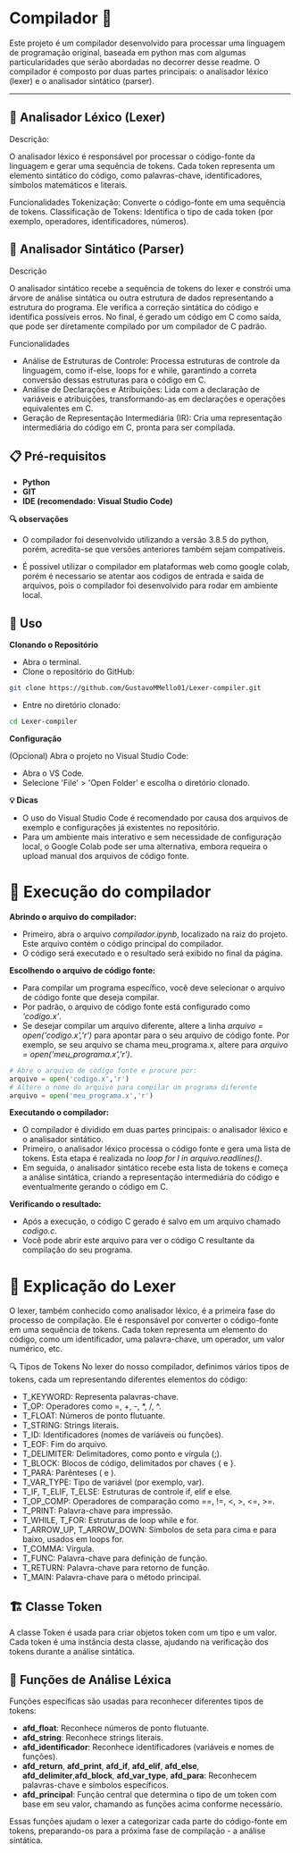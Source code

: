 # Compilador 🚀

Este projeto é um compilador  desenvolvido para processar uma linguagem de programação original, baseada em python mas com algumas particularidades que serão abordadas no decorrer desse readme. O compilador é composto por duas partes principais: o analisador léxico (lexer) e o analisador sintático (parser).

--- 

## 📝 Analisador Léxico (Lexer)

Descrição:

O analisador léxico é responsável por processar o código-fonte da linguagem e gerar uma sequência de tokens. Cada token representa um elemento sintático do código, como palavras-chave, identificadores, símbolos matemáticos e literais.

Funcionalidades
Tokenização: Converte o código-fonte em uma sequência de tokens.
Classificação de Tokens: Identifica o tipo de cada token (por exemplo, operadores, identificadores, números).

## 🧩 Analisador Sintático (Parser)

Descrição

O analisador sintático recebe a sequência de tokens do lexer e constrói uma árvore de análise sintática ou outra estrutura de dados representando a estrutura do programa. Ele verifica a correção sintática do código e identifica possíveis erros. No final, é gerado um código em C como saída, que pode ser diretamente compilado por um compilador de C padrão.

Funcionalidades

- Análise de Estruturas de Controle: Processa estruturas de controle da linguagem, como if-else, loops for e while, garantindo a correta conversão dessas estruturas para o código em C.
- Análise de Declarações e Atribuições: Lida com a declaração de variáveis e atribuições, transformando-as em declarações e operações equivalentes em C.
- Geração de Representação Intermediária (IR): Cria uma representação intermediária do código em C, pronta para ser compilada. 

## 📋 Pré-requisitos

- **Python**
- **GIT**
- **IDE (recomendado: Visual Studio Code)**

**🔍 observações**

- O compilador foi desenvolvido utilizando a versão 3.8.5 do python, porém, acredita-se que versões anteriores também sejam compatíveis.

- É possivel utilizar o compilador em plataformas web como google colab, porém é necessario se atentar aos codigos de entrada e saida de arquivos, pois o compilador foi desenvolvido para rodar em ambiente local.

## 🚀 Uso

**Clonando o Repositório**
- Abra o terminal.
- Clone o repositório do GitHub:
```bash
git clone https://github.com/GustavoMMello01/Lexer-compiler.git
```

- Entre no diretório clonado:
```bash
cd Lexer-compiler
```

**Configuração**

(Opcional) Abra o projeto no Visual Studio Code:

- Abra o VS Code.
- Selecione 'File' > 'Open Folder' e escolha o diretório clonado.

**💡 Dicas**

- O uso do Visual Studio Code é recomendado por causa dos arquivos de exemplo e configurações já existentes no repositório. 
- Para um ambiente mais interativo e sem necessidade de configuração local, o Google Colab pode ser uma alternativa, embora requeira o upload manual dos arquivos de código fonte.


# 🚀 Execução do compilador

**Abrindo o arquivo do compilador:**

- Primeiro, abra o arquivo *compilador.ipynb*, localizado na raiz do projeto. Este arquivo contém o código principal do compilador.
- O código será executado e o resultado será exibido no final da página.

**Escolhendo o arquivo de código fonte:**

- Para compilar um programa específico, você deve selecionar o arquivo de código fonte que deseja compilar. 
- Por padrão, o arquivo de código fonte está configurado como *'codigo.x'*.
- Se desejar compilar um arquivo diferente, altere a linha 
*arquivo = open('codigo.x','r')* para apontar para o seu arquivo de código fonte. Por exemplo, se seu arquivo se chama meu_programa.x, altere para *arquivo = open('meu_programa.x','r')*.
```python
# Abre o arquivo de código fonte e procure por: 
arquivo = open('codigo.x','r')
# Altere o nome do arquivo para compilar um programa diferente
arquivo = open('meu_programa.x','r')
```

**Executando o compilador:**

- O compilador é dividido em duas partes principais: o analisador léxico e o analisador sintático.
- Primeiro, o analisador léxico processa o código fonte e gera uma lista de tokens. Esta etapa é realizada no *loop for l in arquivo.readlines()*.
- Em seguida, o analisador sintático recebe esta lista de tokens e começa a análise sintática, criando a representação intermediária do código e eventualmente gerando o código em C.

**Verificando o resultado:**

- Após a execução, o código C gerado é salvo em um arquivo chamado *codigo.c*.
- Você pode abrir este arquivo para ver o código C resultante da compilação do seu programa.


# 📖 Explicação do Lexer
O lexer, também conhecido como analisador léxico, é a primeira fase do processo de compilação. Ele é responsável por converter o código-fonte em uma sequência de tokens. Cada token representa um elemento do código, como um identificador, uma palavra-chave, um operador, um valor numérico, etc.

🔍 Tipos de Tokens
No lexer do nosso compilador, definimos vários tipos de tokens, cada um representando diferentes elementos do código:

- T_KEYWORD: Representa palavras-chave.
- T_OP: Operadores como =, +, -, *, /, ^.
- T_FLOAT: Números de ponto flutuante.
- T_STRING: Strings literais.
- T_ID: Identificadores (nomes de variáveis ou funções).
- T_EOF: Fim do arquivo.
- T_DELIMITER: Delimitadores, como ponto e vírgula (;).
- T_BLOCK: Blocos de código, delimitados por chaves { e }.
- T_PARA: Parênteses ( e ).
- T_VAR_TYPE: Tipo de variável (por exemplo, var).
- T_IF, T_ELIF, T_ELSE: Estruturas de controle if, elif e else.
- T_OP_COMP: Operadores de comparação como ==, !=, <, >, <=, >=.
- T_PRINT: Palavra-chave para impressão.
- T_WHILE, T_FOR: Estruturas de loop while e for.
- T_ARROW_UP, T_ARROW_DOWN: Símbolos de seta para cima e para baixo, usados em loops for.
- T_COMMA: Vírgula.
- T_FUNC: Palavra-chave para definição de função.
- T_RETURN: Palavra-chave para retorno de função.
- T_MAIN: Palavra-chave para o método principal.

## 🏗️ Classe Token
A classe Token é usada para criar objetos token com um tipo e um valor. Cada token é uma instância desta classe, ajudando na verificação dos tokens durante a análise sintática.

## 📐 Funções de Análise Léxica
Funções específicas são usadas para reconhecer diferentes tipos de tokens:

- **afd_float**: Reconhece números de ponto flutuante.
- **afd_string**: Reconhece strings literais.
- **afd_identificador**: Reconhece identificadores (variáveis e nomes de funções).
- **afd_return**, **afd_print**, **afd_if**, **afd_elif**, **afd_else**, **afd_delimiter**,**afd_block**, **afd_var_type**, **afd_para**: Reconhecem palavras-chave e símbolos específicos.
- **afd_principal**: Função central que determina o tipo de um token com base em seu valor, chamando as funções acima conforme necessário.

Essas funções ajudam o lexer a categorizar cada parte do código-fonte em tokens, preparando-os para a próxima fase de compilação - a análise sintática.
